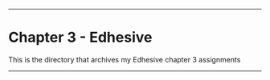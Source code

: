 
***

# Chapter 3 - Edhesive

This is the directory that archives my Edhesive chapter 3 assignments

***
